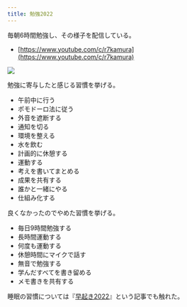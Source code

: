 ```yaml
---
title: 勉強2022
---
```

毎朝6時間勉強し、その様子を配信している。

*   [https://www.youtube.com/c/r7kamura](https://www.youtube.com/c/r7kamura)

![](https://lh3.googleusercontent.com/jIOXo0RpQyNKBK2TgSJV-T6WhiasTBP4Wmihqqk6LyjrM42jHz0MTGDV6JD26VyOhGa0NQDwg5Pnkb-WXATSrw7l_fDe_ZUxTGOKSUsrLmpxK-PLhQ13g3ndONTckaZOMcfqCnZa5Hmf2rLZfflXO-A)

勉強に寄与したと感じる習慣を挙げる。

*   午前中に行う
*   ポモドーロ法に従う
*   外音を遮断する
*   通知を切る
*   環境を整える
*   水を飲む
*   計画的に休憩する
*   運動する
*   考えを書いてまとめる
*   成果を共有する
*   誰かと一緒にやる
*   仕組み化する

良くなかったのでやめた習慣を挙げる。

*   毎日9時間勉強する
*   長時間運動する
*   何度も運動する
*   休憩時間にマイクで話す
*   無音で勉強する
*   学んだすべてを書き留める
*   メモ書きを共有する

睡眠の習慣については『[早起き2022](https://r7kamura.com/articles/2022-06-21-good-morning-2022)』という記事でも触れた。
